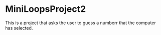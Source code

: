 # MiniLoopsProject2
This is a project that asks the user to guess a numberr that the computer has selected.
